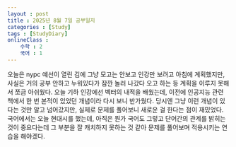 ```yaml
---
layout : post
title : 2025년 8월 7일 공부일지
categories : [Study]
tags : [StudyDiary]
onlineClass : 
    수학 : 2
    국어 : 1
---
```

오늘은 nypc 예선이 열린 김에 그냥 모고는 안보고 인강만 보려고 아침에 계획했지만, 사실은 거의 공부 안하고 누워있다가 잠깐 놀러 나갔다 오고 하는 등 계획을 이루지 못해서 쪼금 아쉬웠다. 오늘 기하 인강에선 벡터의 내적을 배웠는데, 이전에 인공지능 관련 책에서 한 번 본적이 있었던 개념이라 다시 보니 반가웠다. 당시엔 그냥 이런 개념이 있다는 것만 알고 넘어갔지만, 실제로 문제를 풀어보니 새로운 걸 한다는 점이 재밌었다. 국어에서는 오늘 현대시를 했는데, 아직은 뭔가 국어도 그렇고 단어간의 관계를 밝히는 것이 중요다는데 그 부분을 잘 캐치하지 못하는 것 같아 문제를 풀어보며 적용시키는 연습을 해야겠다.